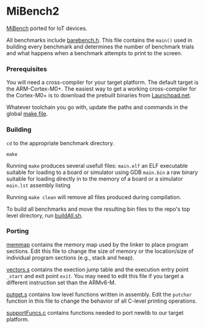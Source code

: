 # MiBench2
[MiBench](http://vhosts.eecs.umich.edu/mibench/) ported for IoT devices.

All benchmarks include [barebench.h](barebench.h).  This file contains the `main()` used in building every benchmark and determines the number of benchmark trials and what happens when a benchmark attempts to print to the screen.

### Prerequisites

You will need a cross-compiler for your target platform. The default target is the ARM-Cortex-M0+.  The easiest way to get a working cross-compiler for the Cortex-M0+ is to download the prebuilt binaries from [Launchpad.net](https://launchpad.net/gcc-arm-embedded).

Whatever toolchain you go with, update the paths and commands in the global [make file](Makefile.mk).

### Building

`cd` to the appropriate benchmark directory.

`make`


Running `make` produces several usefull files:
   `main.elf` an ELF executable suitable for loading to a board or simulator using GDB
   `main.bin` a raw binary suitable for loading directly in to the memory of a board or a simulator
   `main.lst` assembly listing


Running `make clean` will remove all files produced during compilation.


To build all benchmarks and move the resulting bin files to the repo's top level directory, run [buildAll.sh](buildAll.sh).

### Porting

[memmap](memmap) contains the memory map used by the linker to place program sections.  Edit this file to change the size of memory or the location/size of individual program sections (e.g., stack and heap).

[vectors.s](vectors.s) contains the exection jump table and the execution entry point `_start` and exit point `exit`.  You may need to edit this file if you target a different instruction set than the ARMv6-M.

[putget.s](putget.s) contains low level functions written in assembly.  Edit the `putchar` function in this file to change the behavior of all C-level printing operations.

[supportFuncs.c](supportFuncs.c) contains functions needed to port newlib to our target platform.


